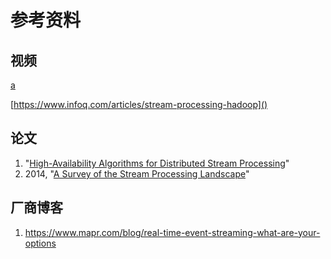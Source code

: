 # 参考资料

## 视频
[a](https://www.youtube.com/channel/UCAPa-K_rhylDZAUHVxqqsRA)

[https://www.infoq.com/articles/stream-processing-hadoop]()

## 论文
1. "[High-Availability Algorithms for Distributed Stream Processing](http://cs.brown.edu/research/aurora/hwang.icde05.ha.pdf)"
1. 2014, "[A Survey of the Stream
Processing Landscape](http://sfb876.tu-dortmund.de/PublicPublicationFiles/bockermann_2014b.pdf)"

## 厂商博客

1. https://www.mapr.com/blog/real-time-event-streaming-what-are-your-options
